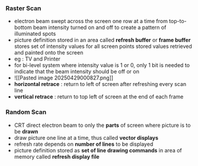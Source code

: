 ### Raster Scan
- electron beam swept across the screen one row at a time from top-to-bottom
	  beam intensity turned on and off to create a pattern of illuminated spots
- picture definition stored in an area called **refresh buffer** or **frame buffer**
	  stores set of intensity values for all screen points
	  stored values retrieved and painted onto the screen
- eg : TV and Printer
- for bi-level system where intensity value is 1 or 0, only 1 bit is needed to indicate that the beam intensity should be off or on
- ![[Pasted image 20250429000827.png]]
- **horizontal retrace** : return to left of screen after refreshing every scan line 
- **vertical retrace** : return to top left of screen at the end of each frame

### Random Scan
- CRT direct electron beam to only the **parts** of screen where picture is to be **drawn** 
- draw picture one line at a time, thus called **vector displays** 
- refresh rate depends on **number of lines** to be displayed
- picture definition stored as **set of line drawing commands** in area of memory called **refresh display file** 